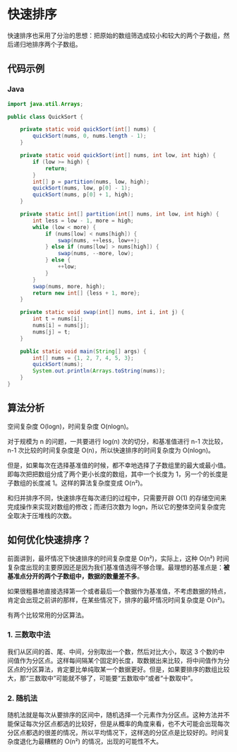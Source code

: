 # 快速排序

快速排序也采用了分治的思想：把原始的数组筛选成较小和较大的两个子数组，然后递归地排序两个子数组。

## 代码示例

<!-- tabs:start -->

### **Java**

```java
import java.util.Arrays;

public class QuickSort {

    private static void quickSort(int[] nums) {
        quickSort(nums, 0, nums.length - 1);
    }

    private static void quickSort(int[] nums, int low, int high) {
        if (low >= high) {
            return;
        }
        int[] p = partition(nums, low, high);
        quickSort(nums, low, p[0] - 1);
        quickSort(nums, p[0] + 1, high);
    }

    private static int[] partition(int[] nums, int low, int high) {
        int less = low - 1, more = high;
        while (low < more) {
            if (nums[low] < nums[high]) {
                swap(nums, ++less, low++);
            } else if (nums[low] > nums[high]) {
                swap(nums, --more, low);
            } else {
                ++low;
            }
        }
        swap(nums, more, high);
        return new int[] {less + 1, more};
    }

    private static void swap(int[] nums, int i, int j) {
        int t = nums[i];
        nums[i] = nums[j];
        nums[j] = t;
    }

    public static void main(String[] args) {
        int[] nums = {1, 2, 7, 4, 5, 3};
        quickSort(nums);
        System.out.println(Arrays.toString(nums));
    }
}
```

<!-- tabs:end -->

## 算法分析

空间复杂度 O(logn)，时间复杂度 O(nlogn)。

对于规模为 n 的问题，一共要进行 log(n) 次的切分，和基准值进行 n-1 次比较，n-1 次比较的时间复杂度是 O(n)，所以快速排序的时间复杂度为 O(nlogn)。

但是，如果每次在选择基准值的时候，都不幸地选择了子数组里的最大或最小值。即每次把把数组分成了两个更小长度的数组，其中一个长度为 1，另一个的长度是子数组的长度减 1。这样的算法复杂度变成 O(n²)。

和归并排序不同，快速排序在每次递归的过程中，只需要开辟 O(1) 的存储空间来完成操作来实现对数组的修改；而递归次数为 logn，所以它的整体空间复杂度完全取决于压堆栈的次数。

## 如何优化快速排序？

前面讲到，最坏情况下快速排序的时间复杂度是 O(n²)，实际上，这种 O(n²) 时间复杂度出现的主要原因还是因为我们基准值选得不够合理。最理想的基准点是：**被基准点分开的两个子数组中，数据的数量差不多**。

如果很粗暴地直接选择第一个或者最后一个数据作为基准值，不考虑数据的特点，肯定会出现之前讲的那样，在某些情况下，排序的最坏情况时间复杂度是 O(n²)。

有两个比较常用的分区算法。

### 1. 三数取中法

我们从区间的首、尾、中间，分别取出一个数，然后对比大小，取这 3 个数的中间值作为分区点。这样每间隔某个固定的长度，取数据出来比较，将中间值作为分区点的分区算法，肯定要比单纯取某一个数据更好。但是，如果要排序的数组比较大，那“三数取中”可能就不够了，可能要“五数取中”或者“十数取中”。

### 2. 随机法

随机法就是每次从要排序的区间中，随机选择一个元素作为分区点。这种方法并不能保证每次分区点都选的比较好，但是从概率的角度来看，也不大可能会出现每次分区点都选的很差的情况，所以平均情况下，这样选的分区点是比较好的。时间复杂度退化为最糟糕的 O(n²) 的情况，出现的可能性不大。
